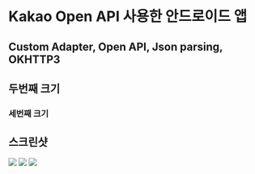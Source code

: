 # Kakao Open API 사용한 안드로이드 앱
## Custom Adapter, Open API, Json parsing, OKHTTP3

## 두번째 크기 

### 세번째 크기

## 스크린샷

<div>
<img src="https://user-images.githubusercontent.com/76466542/102950969-1db29180-450f-11eb-9fc2-7b21c29887b2.png">
<img src="https://user-images.githubusercontent.com/76466542/102950969-1db29180-450f-11eb-9fc2-7b21c29887b2.png">
<img src="https://user-images.githubusercontent.com/76466542/102950969-1db29180-450f-11eb-9fc2-7b21c29887b2.png">
</div>
